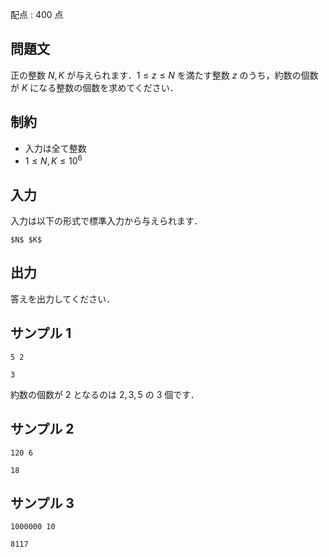 配点 : $400$ 点

問題文
-----

正の整数 $N, K$ が与えられます．$1 \leq z \leq N$ を満たす整数 $z$ のうち，約数の個数が $K$ になる整数の個数を求めてください．

制約
-----

- 入力は全て整数
- $1 \leq N, K \leq 10^{6}$

入力
-----

入力は以下の形式で標準入力から与えられます．

```md:
$N$ $K$
```

出力
-----

答えを出力してください．

サンプル 1
-----

```入力
5 2
```

```出力
3
```

約数の個数が $2$ となるのは $2, 3, 5$ の $3$ 個です．

サンプル 2
-----

```入力
120 6
```

```出力
18
```

サンプル 3
-----

```入力
1000000 10
```

```出力
8117
```
